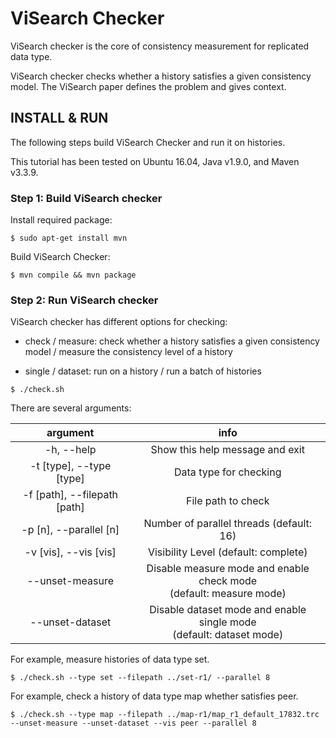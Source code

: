 

# ViSearch Checker

ViSearch checker is the core of consistency measurement for replicated data type. 

ViSearch checker checks whether a history satisfies a given consistency model. The ViSearch paper defines the problem and gives context.

## INSTALL & RUN

The following steps build ViSearch Checker and run it on histories. 

This tutorial has been tested on Ubuntu 16.04, Java v1.9.0, and Maven v3.3.9. 

### Step 1: Build ViSearch checker

Install required package:

```
$ sudo apt-get install mvn
```

Build ViSearch Checker:

```
$ mvn compile && mvn package
```

### Step 2: Run ViSearch checker

ViSearch checker has different options for checking:

* check / measure: check whether a history satisfies a given consistency model / measure the consistency level of a history

* single / dataset: run on a history / run a batch of histories

```
$ ./check.sh 
```

There are several arguments:

|           argument           |                             info                             |
| :--------------------------: | :----------------------------------------------------------: |
|          -h, --help          |               Show this help message and exit                |
|   -t [type], --type [type]   |                    Data type for checking                    |
| -f [path], --filepath [path] |                      File path to check                      |
|    -p [n], --parallel [n]    |           Number of parallel threads (default: 16)           |
|    -v [vis], --vis [vis]     |             Visibility Level (default: complete)             |
|       --unset-measure        | Disable measure mode and enable check mode <br />(default: measure mode) |
|       --unset-dataset        | Disable dataset mode and enable single mode <br />(default: dataset mode) |

For example,  measure histories of data type set. 

```
$ ./check.sh --type set --filepath ../set-r1/ --parallel 8
```

For example,  check a history of data type map whether satisfies peer. 

```
$ ./check.sh --type map --filepath ../map-r1/map_r1_default_17832.trc --unset-measure --unset-dataset --vis peer --parallel 8
```